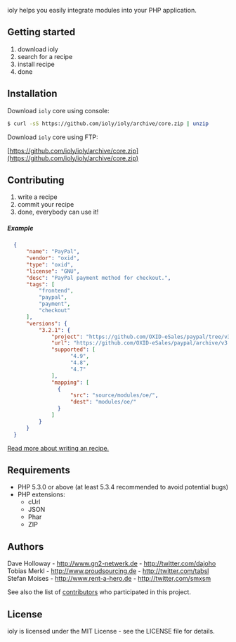 ioly helps you easily integrate modules into your PHP application.


Getting started
---
1. download ioly
2. search for a recipe
3. install recipe
4. done


Installation
---
Download `ioly` core using console:

  ``` sh
  $ curl -sS https://github.com/ioly/ioly/archive/core.zip | unzip
  ```

Download `ioly` core using FTP:

[https://github.com/ioly/ioly/archive/core.zip](https://github.com/ioly/ioly/archive/core.zip)


Contributing
---
1. write a recipe
2. commit your recipe
3. done, everybody can use it!

##### Example
``` json
  {
      "name": "PayPal",
      "vendor": "oxid",
      "type": "oxid",
      "license": "GNU",
      "desc": "PayPal payment method for checkout.",
      "tags": [
          "frontend",
          "paypal",
          "payment",
          "checkout"
      ],
      "versions": {
          "3.2.1": {
              "project": "https://github.com/OXID-eSales/paypal/tree/v3.2.1",
              "url": "https://github.com/OXID-eSales/paypal/archive/v3.2.1.zip",
              "supported": [
                  	"4.9",
                  	"4.8",
                  	"4.7"
              ],
              "mapping": [
              	{
                  	"src": "source/modules/oe/",
                  	"dest": "modules/oe/"
              	}
              ]
          }
      }
  }
```

[Read more about writing an recipe.](https://github.com/ioly/ioly/wiki/Writing-a-recipe)


Requirements
---
- PHP 5.3.0 or above (at least 5.3.4 recommended to avoid potential bugs)
- PHP extensions:
  * cUrl
  * JSON
  * Phar
  * ZIP


Authors
---
Dave Holloway - <http://www.gn2-netwerk.de> - <http://twitter.com/dajoho><br />
Tobias Merkl - <http://www.proudsourcing.de> - <http://twitter.com/tabsl><br />
Stefan Moises - <http://www.rent-a-hero.de> - <http://twitter.com/smxsm><br />

See also the list of [contributors](https://github.com/ioly/ioly/contributors) who participated in this project.


License
---
ioly is licensed under the MIT License - see the LICENSE file for details.
